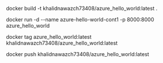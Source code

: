 docker build -t khalidnawazch73408/azure_hello_world:latest .

docker run -d --name azure-hello-world-cont1 -p 8000:8000 azure_hello_world

docker tag azure_hello_world:latest khalidnawazch73408/azure_hello_world:latest

docker push khalidnawazch73408/azure_hello_world:latest